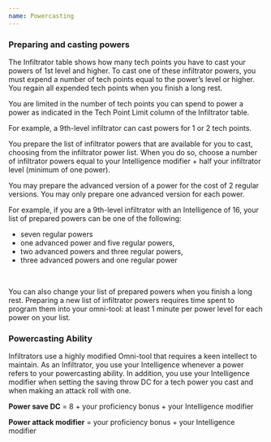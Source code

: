 ```yaml
---
name: Powercasting
---
```

### Preparing and casting powers
The Infiltrator table shows how many tech points you have to cast your powers of 1st level and higher. To cast one of these
infiltrator powers, you must expend a number of tech points equal to the power’s level or higher. You regain all
expended tech points when you finish a long rest.

You are limited in the number of tech points you can spend to power a power as indicated in the Tech Point Limit column
of the Infiltrator table.

For example, a 9th-level infiltrator can cast powers for 1 or 2 tech points.

You prepare the list of infiltrator powers that are available for you to cast, choosing from the infiltrator power list.
When you do so, choose a number of infiltrator powers equal to your Intelligence modifier + half your infiltrator level
(minimum of one power).

You may prepare the advanced version of a power for the cost of 2 regular versions. You may only prepare one advanced
version for each power.

For example, if you are a 9th-level infiltrator with an Intelligence of 16, your list of prepared powers can be one of the following:

- seven regular powers
- one advanced power and five regular powers,
- two advanced powers and three regular powers,
- three advanced powers and one regular power

<br>

You can also change your list of prepared powers when you finish a long rest. Preparing a new list of infiltrator powers
requires time spent to program them into your omni-tool: at least 1 minute per power level for each power on your list.

### Powercasting Ability

Infiltrators use a highly modified Omni-tool that requires a keen intellect to maintain. As an Infiltrator, you use your
Intelligence whenever a power refers to your powercasting ability. In addition, you use your Intelligence modifier when
setting the saving throw DC for a tech power you cast and when making an attack roll with one.

__Power save DC__ = 8 + your proficiency bonus + your Intelligence modifier

__Power attack modifier__ = your proficiency bonus + your Intelligence modifier
